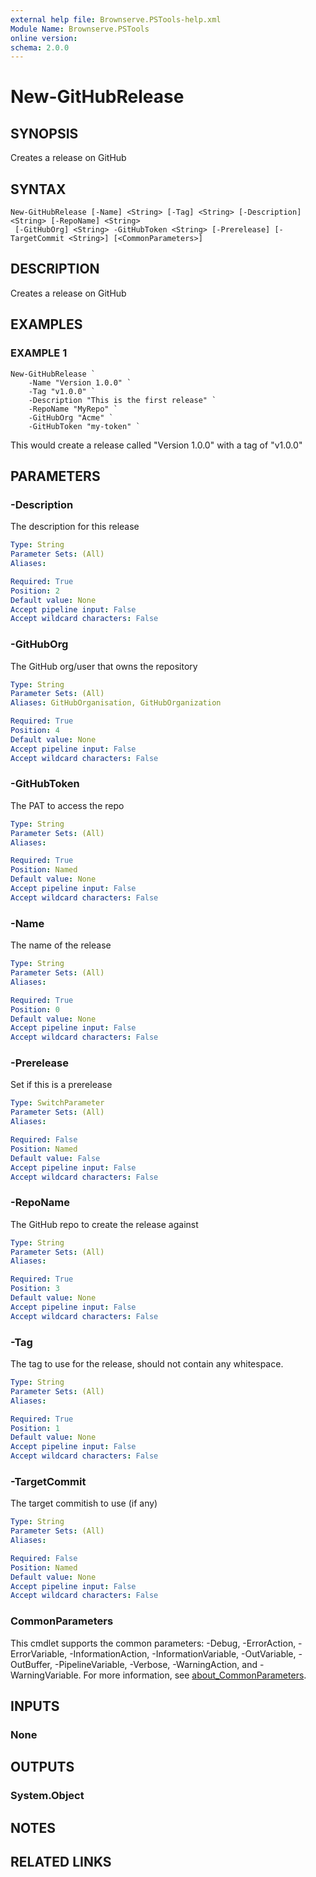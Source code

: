 ```yaml
---
external help file: Brownserve.PSTools-help.xml
Module Name: Brownserve.PSTools
online version:
schema: 2.0.0
---
```


# New-GitHubRelease

## SYNOPSIS
Creates a release on GitHub

## SYNTAX

```
New-GitHubRelease [-Name] <String> [-Tag] <String> [-Description] <String> [-RepoName] <String>
 [-GitHubOrg] <String> -GitHubToken <String> [-Prerelease] [-TargetCommit <String>] [<CommonParameters>]
```

## DESCRIPTION
Creates a release on GitHub

## EXAMPLES

### EXAMPLE 1
```
New-GitHubRelease `
    -Name "Version 1.0.0" `
    -Tag "v1.0.0" `
    -Description "This is the first release" `
    -RepoName "MyRepo" `
    -GitHubOrg "Acme" `
    -GitHubToken "my-token" `
```

This would create a release called "Version 1.0.0" with a tag of "v1.0.0"

## PARAMETERS

### -Description
The description for this release

```yaml
Type: String
Parameter Sets: (All)
Aliases:

Required: True
Position: 2
Default value: None
Accept pipeline input: False
Accept wildcard characters: False
```

### -GitHubOrg
The GitHub org/user that owns the repository

```yaml
Type: String
Parameter Sets: (All)
Aliases: GitHubOrganisation, GitHubOrganization

Required: True
Position: 4
Default value: None
Accept pipeline input: False
Accept wildcard characters: False
```

### -GitHubToken
The PAT to access the repo

```yaml
Type: String
Parameter Sets: (All)
Aliases:

Required: True
Position: Named
Default value: None
Accept pipeline input: False
Accept wildcard characters: False
```

### -Name
The name of the release

```yaml
Type: String
Parameter Sets: (All)
Aliases:

Required: True
Position: 0
Default value: None
Accept pipeline input: False
Accept wildcard characters: False
```

### -Prerelease
Set if this is a prerelease

```yaml
Type: SwitchParameter
Parameter Sets: (All)
Aliases:

Required: False
Position: Named
Default value: False
Accept pipeline input: False
Accept wildcard characters: False
```

### -RepoName
The GitHub repo to create the release against

```yaml
Type: String
Parameter Sets: (All)
Aliases:

Required: True
Position: 3
Default value: None
Accept pipeline input: False
Accept wildcard characters: False
```

### -Tag
The tag to use for the release, should not contain any whitespace.

```yaml
Type: String
Parameter Sets: (All)
Aliases:

Required: True
Position: 1
Default value: None
Accept pipeline input: False
Accept wildcard characters: False
```

### -TargetCommit
The target commitish to use (if any)

```yaml
Type: String
Parameter Sets: (All)
Aliases:

Required: False
Position: Named
Default value: None
Accept pipeline input: False
Accept wildcard characters: False
```

### CommonParameters
This cmdlet supports the common parameters: -Debug, -ErrorAction, -ErrorVariable, -InformationAction, -InformationVariable, -OutVariable, -OutBuffer, -PipelineVariable, -Verbose, -WarningAction, and -WarningVariable. For more information, see [about_CommonParameters](http://go.microsoft.com/fwlink/?LinkID=113216).

## INPUTS

### None
## OUTPUTS

### System.Object
## NOTES

## RELATED LINKS

